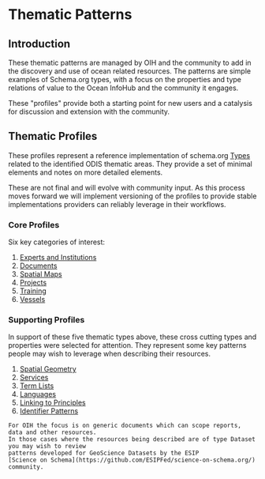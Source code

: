 # Thematic Patterns

## Introduction

These thematic patterns are managed by OIH and the community to add in the discovery and use 
of ocean related resources.  The patterns are simple examples of Schema.org types, with a focus
on the properties and type relations of value to the Ocean InfoHub and the community it engages. 

These "profiles" provide both a starting point for new users and a catalysis for discussion and 
extension with the community.

## Thematic Profiles

These profiles represent a reference implementation of schema.org<n/> [Types](https://schema.org/docs/full.html) 
related to the identified ODIS thematic areas.  They provide a set of minimal elements 
and notes on more detailed elements.  

These are not final and will evolve with community input.  As this process moves forward we will implement
versioning of the profiles to provide stable implementations providers can reliably leverage in their workflows.

### Core Profiles

Six key categories of interest:

1. [Experts and Institutions](./expinst/index.md)
2. [Documents](./docs/index.md)
3. [Spatial Maps](./docs/index.md)
4. [Projects](./projects/index.md)
5. [Training](./training/index.md)
6. [Vessels](./vessels/index.md)


### Supporting Profiles

In support of these five thematic types above, these cross cutting types and properties were 
selected for attention.  They represent some key patterns people may wish to leverage when 
describing their resources.  

1. [Spatial Geometry](./spatial/index.md)
2. [Services](./services/index.md)
3. [Term Lists](./terms/list.md)
4. [Languages](./languages/languages.md)
5. [Linking to Principles](./sdg/index.md)
6. [Identifier Patterns](./identifier/id.md)

```{seealso}
For OIH the focus is on generic documents which can scope reports, data and other resources.
In those cases where the resources being described are of type Dataset you may wish to review
patterns developed for GeoScience Datasets by the ESIP
[Science on Schema](https://github.com/ESIPFed/science-on-schema.org/) community.

```
